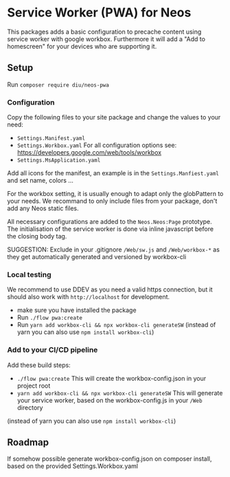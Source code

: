 # Service Worker (PWA) for Neos
This packages adds a basic configuration to precache content using service worker with google workbox.
Furthermore it will add a "Add to homescreen" for your devices who are supporting it.

## Setup
Run `composer require diu/neos-pwa`

### Configuration
Copy the following files to your site package and change the values to your need:

  - `Settings.Manifest.yaml`
  - `Settings.Workbox.yaml` For all configuration options see: https://developers.google.com/web/tools/workbox
  - `Settings.MsApplication.yaml` 

Add all icons for the manifest, an example is in the `Settings.Manfiest.yaml` and set name, colors ...
  
For the workbox setting, it is usually enough to adapt only the globPattern to your needs. 
We recommand to only include files from your package, don't add any Neos static files. 

All necessary configurations are added to the `Neos.Neos:Page` prototype.
The initialisation of the service worker is done via inline javascript before the closing body tag. 

SUGGESTION:
Exclude in your .gitignore `/Web/sw.js` and `/Web/workbox-*` as they get automatically generated and versioned by workbox-cli

### Local testing
We recommend to use DDEV as you need a valid https connection, but it should also work with `http://localhost` for development.

 - make sure you have installed the package
 - Run `./flow pwa:create`
 - Run `yarn add workbox-cli && npx workbox-cli generateSW`
 (instead of yarn you can also use `npm install workbox-cli`) 
 

### Add to your CI/CD pipeline
Add these build steps:

  - `./flow pwa:create` This will create the workbox-config.json in your project root
  - `yarn add workbox-cli && npx workbox-cli generateSW` This will generate your service worker, based on the workbox-config.js in your `/Web` directory 
  
(instead of yarn you can also use `npm install workbox-cli`) 


## Roadmap
If somehow possible generate workbox-config.json on composer install, based on the provided Settings.Workbox.yaml
